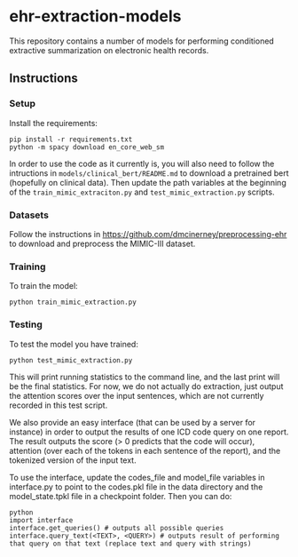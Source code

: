 # ehr-extraction-models
This repository contains a number of models for performing conditioned extractive summarization on electronic health records.

## Instructions

### Setup

Install the requirements:

    pip install -r requirements.txt
    python -m spacy download en_core_web_sm

In order to use the code as it currently is, you will also need to follow the intructions in `models/clinical_bert/README.md` to download a pretrained bert (hopefully on clinical data).  Then update the path variables at the beginning of the `train_mimic_extraciton.py` and `test_mimic_extraction.py` scripts.

### Datasets

Follow the instructions in https://github.com/dmcinerney/preprocessing-ehr to download and preprocess the MIMIC-III dataset.

### Training

To train the model:

    python train_mimic_extraction.py

### Testing

To test the model you have trained:

    python test_mimic_extraction.py

This will print running statistics to the command line, and the last print will be the final statistics.  For now, we do not actually do extraction, just output the attention scores over the input sentences, which are not currently recorded in this test script.

We also provide an easy interface (that can be used by a server for instance) in order to output the results of one ICD code query on one report.  The result outputs the score (> 0 predicts that the code will occur), attention (over each of the tokens in each sentence of the report), and the tokenized version of the input text.

To use the interface, update the codes_file and model_file variables in interface.py to point to the codes.pkl file in the data directory and the model_state.tpkl file in a checkpoint folder.  Then you can do:

    python
    import interface
    interface.get_queries() # outputs all possible queries
    interface.query_text(<TEXT>, <QUERY>) # outputs result of performing that query on that text (replace text and query with strings)
